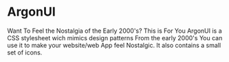 # ArgonUI
Want To Feel the Nostalgia of the Early 2000's? This is For You
ArgonUI is a CSS stylesheet wich mimics design patterns From the early 2000's You can use it to make your website/web App feel Nostalgic. It also contains a small set of icons.
